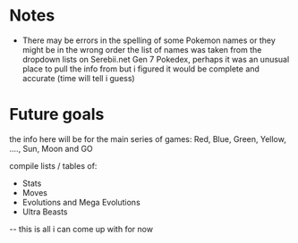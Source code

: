 # Notes

- There may be errors in the spelling of some Pokemon names or they might be in the wrong order
the list of names was taken from the dropdown lists on Serebii.net Gen 7 Pokedex, perhaps it
was an unusual place to pull the info from but i figured it would be complete and accurate
(time will tell i guess)

# Future goals 
the info here will be for the main series of games: Red, Blue, Green, Yellow, ...., Sun, Moon and GO

compile lists / tables of:
- Stats
- Moves
- Evolutions and Mega Evolutions
- Ultra Beasts

-- this is all i can come up with for now
